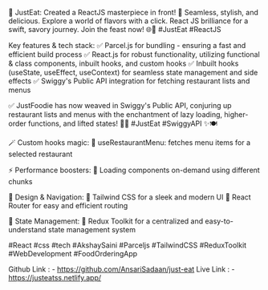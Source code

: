 🚀 JustEat: Created a ReactJS masterpiece in front! 🍔 Seamless, stylish, and delicious. Explore a world of flavors with a click. React JS brilliance for a swift, savory journey. Join the feast now! 🌐🍕 #JustEat #ReactJS

Key features & tech stack:
✅ Parcel.js for bundling - ensuring a fast and efficient build process
✅ React.js for robust functionality, utilizing functional & class components, inbuilt hooks, and custom hooks
✅ Inbuilt hooks (useState, useEffect, useContext) for seamless state management and side effects
✅ Swiggy's Public API integration for fetching restaurant lists and menus

✅ JustFoodie has now weaved in Swiggy's Public API, conjuring up restaurant lists and menus with the enchantment of lazy loading, higher-order functions, and lifted states! 🍔🌐 #JustEat #SwiggyAPI ✨🍽️

🪄 Custom hooks magic:
🔸 useRestaurantMenu: fetches menu items for a selected restaurant

⚡ Performance boosters:
🔸 Loading components on-demand using different chunks

🎨 Design & Navigation:
🔸 Tailwind CSS for a sleek and modern UI
🔸 React Router for easy and efficient routing

🔄 State Management:
🔸 Redux Toolkit for a centralized and easy-to-understand state management system

#React #css #tech #AkshaySaini #Parceljs #TailwindCSS #ReduxToolkit #WebDevelopment #FoodOrderingApp



Github Link : - https://github.com/AnsariSadaan/just-eat
Live Link : - https://justeatss.netlify.app/
